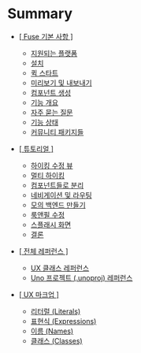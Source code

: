 # Summary

* [[ Fuse 기본 사항 ]](a_Fuse_Basics/00_Fuse_Basics.md)
    * [지원되는 플랫폼](a_Fuse_Basics/01_Supported_platforms.md)
    * [설치](a_Fuse_Basics/02_Installation.md)
    * [퀵 스타트](a_Fuse_Basics/03_Quickstart.md)
    * [미리보기 및 내보내기](a_Fuse_Basics/04_Preview_and_export.md)
    * [컴포넌트 생성](a_Fuse_Basics/05_Creating_components.md)
    * [기능 개요](a_Fuse_Basics/06_Feature_overview.md)
    * [자주 묻는 질문](a_Fuse_Basics/07_FAQ.md)
    * [기능 상태](a_Fuse_Basics/08_Feature_status.md)
    * [커뮤니티 패키지들](a_Fuse_Basics/09_Community_packages.md)

* [[ 튜토리얼 ]](b_Tutorial/00_Tutorial.md)
    * [하이킹 수정 뷰](b_Tutorial/01_Edit_Hike_view.md)
    * [멀티 하이킹](b_Tutorial/02_Multiple_hikes.md)
    * [컴포넌트들로 분리](b_Tutorial/03_Splitting_up_components.md)
    * [네비게이션 및 라우팅](b_Tutorial/04_Navigation_and_routing.md)
    * [모의 백엔드 만들기](b_Tutorial/05_Mocking_our_Backend.md)
    * [룩앤필 수정](b_Tutorial/06_Tweaking_the_look_and_feel.md)
    * [스플래시 화면](b_Tutorial/07_Splash_screen.md)
    * [결론](b_Tutorial/08_Final_thoughts.md)

* [[ 전체 레퍼런스 ]](c_Full_Reference/00_Full_Reference.md)
    * [UX 클래스 레퍼런스](c_Full_Reference/01_UX_Class_Reference.md)
    * [Uno 프로젝트 (.unoproj) 레퍼런스](c_Full_Reference/02_Uno_projects_Reference.md)

* [[ UX 마크업 ]](d_UX_Markup/00_UX_Markup.md)
    * [리터럴 (Literals)](d_UX_Markup/01_Literals.md)
    * [표현식 (Expressions)](d_UX_Markup/02_Expressions.md)
    * [이름 (Names)](d_UX_Markup/03_Names_uxName.md)
    * [클래스 (Classes)](d_UX_Markup/04_Classes_uxClass.md)

<!--


## Primitives

## 레이아웃

## 컨트롤

## 스크립팅 및 데이터

## Observables

## 네비게이션

## 자바스크립트 API

## 리소스들

## 트리거 및 애니메이션

## 이펙트

## Native interop \(Uno\)

## Technical corner

-->

